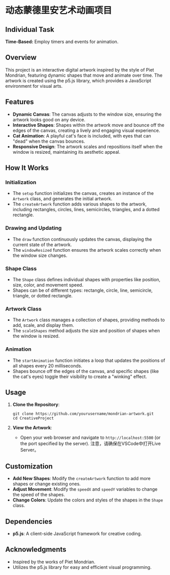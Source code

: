 # 动态蒙德里安艺术动画项目

## **Individual Task**

**Time-Based:**  Employ timers and events for animation.



## Overview

This project is an interactive digital artwork inspired by the style of Piet Mondrian, featuring dynamic shapes that move and animate over time. The artwork is created using the p5.js library, which provides a JavaScript environment for visual arts.

## Features

- **Dynamic Canvas**: The canvas adjusts to the window size, ensuring the artwork looks good on any device.
- **Interactive Shapes**: Shapes within the artwork move and bounce off the edges of the canvas, creating a lively and engaging visual experience.
- **Cat Animation**: A playful cat's face is included, with eyes that can "dead" when the canvas bounces.
- **Responsive Design**: The artwork scales and repositions itself when the window is resized, maintaining its aesthetic appeal.

## How It Works

### Initialization

- The `setup` function initializes the canvas, creates an instance of the `Artwork` class, and generates the initial artwork.
- The `createArtwork` function adds various shapes to the artwork, including rectangles, circles, lines, semicircles, triangles, and a dotted rectangle.

### Drawing and Updating

- The `draw` function continuously updates the canvas, displaying the current state of the artwork.
- The `windowResized` function ensures the artwork scales correctly when the window size changes.

### Shape Class

- The `Shape` class defines individual shapes with properties like position, size, color, and movement speed.
- Shapes can be of different types: rectangle, circle, line, semicircle, triangle, or dotted rectangle.

### Artwork Class

- The `Artwork` class manages a collection of shapes, providing methods to add, scale, and display them.
- The `scaleShapes` method adjusts the size and position of shapes when the window is resized.

### Animation

- The `startAnimation` function initiates a loop that updates the positions of all shapes every 20 milliseconds.
- Shapes bounce off the edges of the canvas, and specific shapes (like the cat's eyes) toggle their visibility to create a "winking" effect.

## Usage

1. **Clone the Repository**:

   ```
   git clone https://github.com/yourusername/mondrian-artwork.git
   cd CreativeProject
   ```

2. **View the Artwork**:

   - Open your web browser and navigate to `http://localhost:5500` (or the port specified by the server). 注意，请确保在VSCode中打开Live Server。

## Customization

- **Add New Shapes**: Modify the `createArtwork` function to add more shapes or change existing ones.
- **Adjust Movement**: Modify the `speedX` and `speedY` variables to change the speed of the shapes.
- **Change Colors**: Update the colors and styles of the shapes in the `Shape` class.

## Dependencies

- **p5.js**: A client-side JavaScript framework for creative coding.

## Acknowledgments

- Inspired by the works of Piet Mondrian.
- Utilizes the p5.js library for easy and efficient visual programming.

